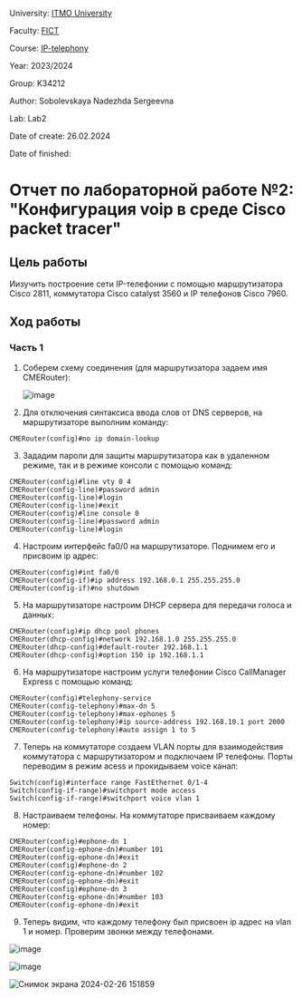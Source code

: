 University: [ITMO University](https://itmo.ru/ru/)

Faculty: [FICT](https://fict.itmo.ru)

Course: [IP-telephony](https://github.com/itmo-ict-faculty/ip-telephony)

Year: 2023/2024

Group: K34212

Author: Sobolevskaya Nadezhda Sergeevna

Lab: Lab2

Date of create: 26.02.2024

Date of finished: 

# Отчет по лабораторной работе №2: "Конфигурация voip в среде Сisco packet tracer"

## Цель работы
Иизучить построение сети IP-телефонии с помощью маршрутизатора Cisco 2811, коммутатора Cisco catalyst 3560 и IP телефонов Cisco 7960.

## Ход работы

### Часть 1

1. Соберем схему соединения (для маршрутизатора задаем имя CMERouter):

   ![image](https://github.com/NadiaSob/2023_2024-ip-telephony-k34212-sobolevskaya-n-s/assets/43678322/53d533e2-3802-41f6-b5ee-b8a1499136a0)

2. Для отключения синтаксиса ввода слов от DNS серверов, на маршрутизаторе выполним команду:
```
CMERouter(config)#no ip domain-lookup
```

3. Зададим пароли для защиты маршрутизатора как в удаленном режиме, так и в режиме консоли с помощью команд:
```
CMERouter(config)#line vty 0 4
CMERouter(config-line)#password admin
CMERouter(config-line)#login
CMERouter(config-line)#exit
CMERouter(config)#line console 0
CMERouter(config-line)#password admin
CMERouter(config-line)#login
```

4. Настроим интерфейс fa0/0 на маршрутизаторе. Поднимем его и присвоим ip адрес:
```
CMERouter(config)#int fa0/0
CMERouter(config-if)#ip address 192.168.0.1 255.255.255.0
CMERouter(config-if)#no shutdown
```

5. На маршрутизаторе настроим DHCP сервера для передачи голоса и данных:
```
CMERouter(config)#ip dhcp pool phones
CMERouter(dhcp-config)#network 192.168.1.0 255.255.255.0
CMERouter(dhcp-config)#default-router 192.168.1.1
CMERouter(dhcp-config)#option 150 ip 192.168.1.1
```

6. На маршрутизаторе настроим услуги телефонии Cisco CallManager Express с помощью команд:
```
CMERouter(config)#telephony-service
CMERouter(config-telephony)#max-dn 5
CMERouter(config-telephony)#max-ephones 5
CMERouter(config-telephony)#ip source-address 192.168.10.1 port 2000
CMERouter(config-telephony)#auto assign 1 to 5
```

7. Теперь на коммутаторе создаем VLAN порты для взаимодействия коммутатора с маршрутизатором и подключаем IP телефоны. Порты переводим в режим acess и прокидываем voice канал:
```
Switch(config)#interface range FastEthernet 0/1-4
Switch(config-if-range)#switchport mode access
Switch(config-if-range)#switchport voice vlan 1
```

8. Настраиваем телефоны. На коммутаторе присваиваем каждому номер:
```
CMERouter(config)#ephone-dn 1
CMERouter(config-ephone-dn)#number 101
CMERouter(config-ephone-dn)#exit
CMERouter(config)#ephone-dn 2
CMERouter(config-ephone-dn)#number 102
CMERouter(config-ephone-dn)#exit
CMERouter(config)#ephone-dn 3
CMERouter(config-ephone-dn)#number 103
CMERouter(config-ephone-dn)#exit
```

9. Теперь видим, что каждому телефону был присвоен ip адрес на vlan 1 и номер. Проверим звонки между телефонами.

![image](https://github.com/NadiaSob/2023_2024-ip-telephony-k34212-sobolevskaya-n-s/assets/43678322/a5d33dae-494a-48a1-bc54-31da5c684018)

![image](https://github.com/NadiaSob/2023_2024-ip-telephony-k34212-sobolevskaya-n-s/assets/43678322/30e62273-3c0c-470f-81cf-43a6130f56bb)

![Снимок экрана 2024-02-26 151859](https://github.com/NadiaSob/2023_2024-ip-telephony-k34212-sobolevskaya-n-s/assets/43678322/722d74b1-c612-4410-b4bd-5ba21e27a29e)

  


